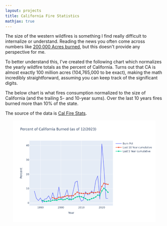 ```yaml
---
layout: projects 
title: California Fire Statistics
mathjax: true
---
```


The size of the western wildfires is something I find really difficult to internalize or understand. Reading the news you often come across numbers like [200,000 Acres burned](https://www.fire.ca.gov/incidents/2021/7/30/monument-fire/), but this doesn't provide any perspective for me.

To better understand this, I've created the following chart which normalizes the yearly wildfire totals as the percent of California. Turns out that CA is almost exactly 100 million acres (104,765,000 to be exact), making the math incredibly straightforward, assuming you can keep track of the significant digits.

The below chart is what fires consumption normalized to the size of California (and the trailing 5- and 10-year sums). Over the last 10 years fires burned more than 10% of the state.

The source of the data is [Cal Fire Stats](https://www.fire.ca.gov/stats-events/).

<div style="text-align: center;">
  <img src="/images/fire.png" alt="California Fires" style="width: 90%;">
</div>

